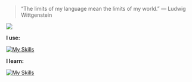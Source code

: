 > “The limits of my language mean the limits of my world.” — Ludwig Wittgenstein

![](https://www.codewars.com/users/egor7orlov/badges/small)

**I use:**

[![My Skills](https://skillicons.dev/icons?i=js,ts,nodejs,nestjs,mongodb,mysql,postgres,docker,linux&perline=4)](https://skillicons.dev)

**I learn:**

[![My Skills](https://skillicons.dev/icons?i=rust,go&perline=4)](https://skillicons.dev)
